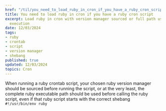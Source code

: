 ```yaml
---
href: "/til/you_need_to_load_ruby_in_cron_if_you_have_a_ruby_cron_script"
title: You need to load ruby in cron if you have a ruby cron script
excerpt: Load ruby in cron with version manager sourced or full path used before script
  execution
date: 12/03/2024
tags:
- ruby
- crontab
- script
- version manager
- shebang
published: true
updated: 12/03/2024
topics: Cron
---
```


<!-- # You need to load ruby in cron if you have a ruby cron script -->
When running a ruby crontab script, your chosen ruby version manager should be sourced before running the script, or at the very least, the complete ruby executable path should be used before calling the ruby script, even if that ruby script starts with the correct shebang `#!/usr/bin/env ruby`